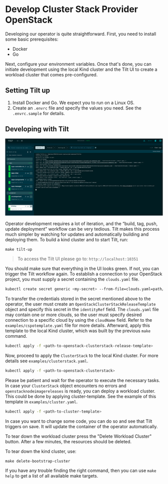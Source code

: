 # Develop Cluster Stack Provider OpenStack

Developing our operator is quite straightforward. First, you need to install some basic prerequisites:

- Docker
- Go

Next, configure your environment variables. Once that's done, you can initiate development using the local Kind cluster and the Tilt UI to create a workload cluster that comes pre-configured.

## Setting Tilt up

1. Install Docker and Go. We expect you to run on a Linux OS.
2. Create an `.envrc` file and specify the values you need. See the `.envrc.sample` for details.

## Developing with Tilt

![tilt](./pics/tilt.png "Tilt")

Operator development requires a lot of iteration, and the “build, tag, push, update deployment” workflow can be very tedious. Tilt makes this process much simpler by watching for updates and automatically building and deploying them. To build a kind cluster and to start Tilt, run:

```shell
make tilt-up
```

> To access the Tilt UI please go to: `http://localhost:10351`

You should make sure that everything in the UI looks green. If not, you can trigger the Tilt workflow again. To establish a connection to your OpenStack project, you must supply a secret containing the `clouds.yaml` file.

```bash
kubectl create secret generic <my-secret> --from-file=clouds.yaml=path/to/clouds.yaml
```

To transfer the credentials stored in the secret mentioned above to the operator, the user must create an `OpenStackClusterStackReleaseTemplate` object and specify this secret in the `identityRef` field. The `clouds.yaml` file may contain one or more clouds, so the user must specify desired connection to a specific cloud by using the `cloudName` field. Refer to the `examples/cspotemplate.yaml` file for more details. Afterward, apply this template to the local Kind cluster, which was built by the previous `make` command.

```bash
kubectl apply -f <path-to-openstack-clusterstack-release-template>
```

Now, proceed to apply the `ClusterStack` to the local Kind cluster. For more details see `examples/clusterstack.yaml`.

```bash
kubectl apply -f <path-to-openstack-clusterstack>
```

Please be patient and wait for the operator to execute the necessary tasks. In case your `ClusterStack` object encounters no errors and `openstacknodeimagereleases` is ready, you can deploy a workload cluster. This could be done by applying cluster-template. See the example of this template in `examples/cluster.yaml`.

```bash
kubectl apply -f <path-to-cluster-template>
```

In case you want to change some code, you can do so and see that Tilt triggers on save. It will update the container of the operator automatically.

To tear down the workload cluster press the "Delete Workload Cluster" button. After a few minutes, the resources should be deleted.

To tear down the kind cluster, use:

```shell
make delete-bootstrap-cluster
```

If you have any trouble finding the right command, then you can use `make help` to get a list of all available make targets.
